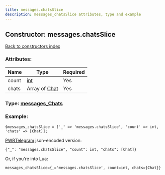 ```yaml
---
title: messages.chatsSlice
description: messages_chatsSlice attributes, type and example
---
```

## Constructor: messages.chatsSlice  
[Back to constructors index](index.md)



### Attributes:

| Name     |    Type       | Required |
|----------|---------------|----------|
|count|[int](../types/int.md) | Yes|
|chats|Array of [Chat](../types/Chat.md) | Yes|



### Type: [messages\_Chats](../types/messages_Chats.md)


### Example:

```
$messages_chatsSlice = ['_' => 'messages.chatsSlice', 'count' => int, 'chats' => [Chat]];
```  

[PWRTelegram](https://pwrtelegram.xyz) json-encoded version:

```
{"_": "messages.chatsSlice", "count": int, "chats": [Chat]}
```


Or, if you're into Lua:  


```
messages_chatsSlice={_='messages.chatsSlice', count=int, chats={Chat}}

```


